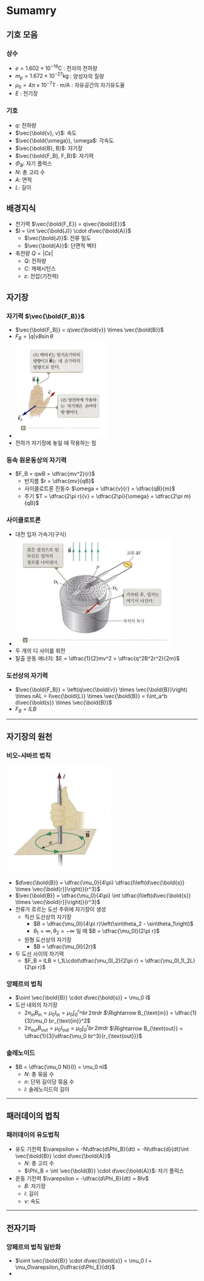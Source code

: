 # Sumamry

## 기호 모음

### 상수

- $e = 1.602 \times 10^{-19} \text{C}$ : 전자의 전하량
- $m_p = 1.672 \times 10^{-27} \text{kg}$ : 양성자의 질량
- $\mu_0 = 4\pi \times 10^{-7} \text{T}\cdot\text{m}/\text{A}$ : 자유공간의 자기유도율
- $E$ : 전기장

### 기호

- $q$: 전하량
- $\vec{\bold{v}, v}$: 속도
- $\vec{\bold{\omega}}, \omega$: 각속도
- $\vec{\bold{B}, B}$: 자기장
- $\vec{\bold{F_B}, F_B}$: 자기력
- $\Phi_B$: 자기 플럭스
- $N$: 총 고리 수
- $A$: 면적
- $L$: 길이

## 배경지식

- 전기력 $\vec{\bold{F_E}} = q\vec{\bold{E}}$
- $I = \int \vec{\bold{J}} \cdot d\vec{\bold{A}}$
  - $\vec{\bold{J}}$: 전류 밀도
  - $\vec{\bold{A}}$: 단면적 벡터
- 축전량 $Q = \left|C\varepsilon\right|$
  - $Q$: 전하량
  - $C$: 캐패시턴스
  - $\varepsilon$: 전압(기전력)

## 자기장

<!-- ## 자기장 $\vec{\bold{B}}$

- 움직이는 전하 주위에 생성

## 자기력선

- 자기장의 방향을 나타내는 선
- 단위
  - $T = \dfrac{N}{C\cdot m/s} = \dfrac{N}{A\cdot m}$, 테슬라
  - $G = \text{m}T$

### 자북극과 지자기 북극

- 자북극: 나침반상 북극
- 지자기 북극: 지구를 자석이라 가정했을 때 북극 -->

### 자기력 $\vec{\bold{F_B}}$

- $\vec{\bold{F_B}} = q\vec{\bold{v}} \times \vec{\bold{B}}$
- $F_B = \left|q\right|vB\sin\theta$
- ![자기력 오른손법칙](image.png)
- 전하가 자기장에 놓일 때 작용하는 힘

### 등속 원운동상의 자기력

- $F_B = qwB = \dfrac{mv^2}{r}$
  - 반지름 $r = \dfrac{mv}{qB}$
  - 사이클로트론 진동수 $\omega = \dfrac{v}{r} = \dfrac{qB}{m}$
  - 주기 $T = \dfrac{2\pi r}{v} = \dfrac{2\pi}{\omega} = \dfrac{2\pi m}{qB}$

<!-- ## 자기병

- 자기력선이 자기장에 의해 강제로 모이는 현상
- ![자기병](image-1.png) -->

### 사이클로트론

- 대전 입자 가속기(구식)
- ![사이클로트론](image-2.png)
- 두 개의 디 사이를 회전
- 탈출 운동 에너지: $E = \dfrac{1}{2}mv^2 = \dfrac{q^2B^2r^2}{2m}$

### 도선상의 자기력

- $\vec{\bold{F_B}} = \left(q\vec{\bold{v}} \times \vec{\bold{B}}\right) \times nAL = I\vec{\bold{L}} \times \vec{\bold{B}} = I\int_a^b d\vec{\bold{s}} \times \vec{\bold{B}}$
- $F_B = ILB$

---

## 자기장의 원천

### 비오-샤바르 법칙

![비오-샤바르 법칙](image-3.png)

- $d\vec{\bold{B}} = \dfrac{\mu_0}{4\pi} \dfrac{I\left(d\vec{\bold{s}} \times \vec{\bold{r}}\right)}{r^3}$
- $\vec{\bold{B}} = \dfrac{\mu_0}{4\pi} \int \dfrac{I\left(d\vec{\bold{s}} \times \vec{\bold{r}}\right)}{r^3}$
- 전류가 흐르는 도선 주위에 자기장이 생성
  - 직선 도선상의 자기장
    - $B = \dfrac{\mu_0I}{4\pi r}\left(\sin\theta_2 - \sin\theta_1\right)$
    - $\theta_1 = \infty, \theta_2 = -\infty$ 일 때 $B = \dfrac{\mu_0I}{2\pi r}$
  - 원형 도선상의 자기장
    - $B = \dfrac{\mu_0I}{2r}$
- 두 도선 사이의 자기력
  - $F_B = ILB = I_1L\cdot\dfrac{\mu_0I_2}{2\pi r} = \dfrac{\mu_0I_1I_2L}{2\pi r}$

### 앙페르의 법칙

- $\oint \vec{\bold{B}} \cdot d\vec{\bold{s}} = \mu_0 I$
- 도선 내외의 자기장
  - $2\pi_{\text{in}}B_{\text{in}} = \mu_0 I_{\text{in}} = \mu_0\int_0^{r_{\text{in}}} br\,2\pi rdr$
    $\Rightarrow B_{\text{in}} = \dfrac{1}{3}\mu_0 br_{\text{in}}^2$
  - $2\pi_{\text{out}}B_{\text{out}} = \mu_0 I_{\text{out}} = \mu_0\int_0^{r} br\,2\pi rdr$
    $\Rightarrow B_{\text{out}} = \dfrac{1}{3}\dfrac{\mu_0 br^3}{r_{\text{out}}}$

### 솔레노이드

- $B = \dfrac{\mu_0 NI}{l} = \mu_0 nI$
  - $N$: 총 묶음 수
  - $n$: 단위 길이당 묶음 수
  - $l$: 솔레노이드의 길이

---

## 패러데이의 법칙

### 패러데이의 유도법칙

- 유도 기전력 $\varepsilon = -N\dfrac{d\Phi_B}{dt} = -N\dfrac{d}{dt}\int \vec{\bold{B}} \cdot d\vec{\bold{A}}$
  - $N$: 총 고리 수
  - $\Phi_B = \int \vec{\bold{B}} \cdot d\vec{\bold{A}}$: 자기 플럭스
- 운동 기전력 $\varepsilon = -\dfrac{d\Phi_B}{dt} = Blv$
  - $B$: 자기장
  - $l$: 길이
  - $v$: 속도

---

## 전자기파

### 앙페르의 법칙 일반화

- $\oint \vec{\bold{B}} \cdot d\vec{\bold{s}} = \mu_0 I + \mu_0\varepsilon_0\dfrac{d\Phi_E}{dt}$
- 